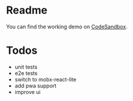 # Readme

You can find the working demo on [CodeSandbox](https://codesandbox.io/s/y1voq24vv).

# Todos

- unit tests
- e2e tests
- switch to mobx-react-lite
- add pwa support
- improve ui
